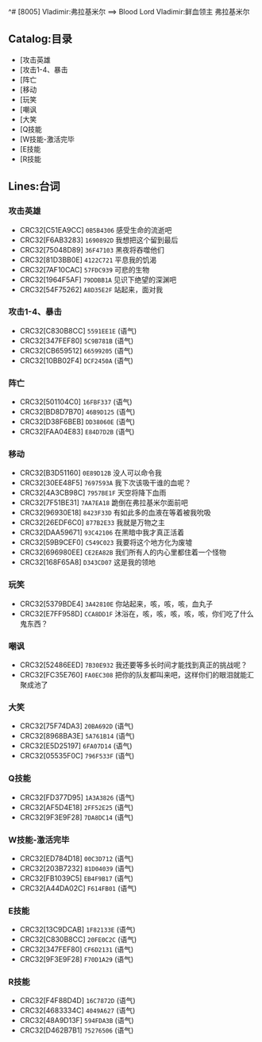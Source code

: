 ^# [8005] Vladimir:弗拉基米尔 ==> Blood Lord Vladimir:鲜血领主 弗拉基米尔

## Catalog:目录
* [攻击英雄
* [攻击1-4、暴击
* [阵亡
* [移动
* [玩笑
* [嘲讽
* [大笑
* [Q技能
* [W技能-激活完毕
* [E技能
* [R技能

## Lines:台词
### **攻击英雄**
- CRC32[C51EA9CC] `0B5B4306` 感受生命的流逝吧
- CRC32[F6AB3283] `1690892D` 我想把这个留到最后
- CRC32[75048D89] `36F47103` 黑夜将吞噬他们
- CRC32[81D3BB0E] `4122C721` 平息我的饥渴
- CRC32[7AF10CAC] `57FDC939` 可悲的生物
- CRC32[1964F5AF] `79DDBB1A` 见识下绝望的深渊吧
- CRC32[54F75262] `A8D35E2F` 站起来，面对我

### **攻击1-4、暴击**
- CRC32[C830B8CC] `5591EE1E` (语气)
- CRC32[347FEF80] `5C9B781B` (语气)
- CRC32[CB659512] `66599205` (语气)
- CRC32[10BB02F4] `DCF2450A` (语气)

### **阵亡**
- CRC32[501104C0] `16FBF337` (语气)
- CRC32[BD8D7B70] `46B9D125` (语气)
- CRC32[D38F6BEB] `DD38060E` (语气)
- CRC32[FAA04E83] `E84D7D2B` (语气)

### **移动**
- CRC32[B3D51160] `0E89D12B` 没人可以命令我
- CRC32[30EE48F5] `7697593A` 我下次该吸干谁的血呢？
- CRC32[4A3CB98C] `7957BE1F` 天空将降下血雨
- CRC32[7F51BE31] `7AA7EA18` 跪倒在弗拉基米尔面前吧
- CRC32[96930E18] `8423F33D` 有如此多的血液在等着被我吮吸
- CRC32[26EDF6C0] `877B2E33` 我就是万物之主
- CRC32[DAA59671] `93C42106` 在黑暗中我才真正活着
- CRC32[59B9CEF0] `C549C023` 我要将这个地方化为废墟
- CRC32[696980EE] `CE2EA82B` 我们所有人的内心里都住着一个怪物
- CRC32[168F65A8] `D343CD07` 这是我的领地

### **玩笑**
- CRC32[5379BDE4] `3A42810E` 你站起来，咳，咳，咳，血丸子
- CRC32[E7FF958D] `CCA8DD1F` 沐浴在，咳，咳，咳，咳，咳，你们吃了什么鬼东西？

### **嘲讽**
- CRC32[52486EED] `7B30E932` 我还要等多长时间才能找到真正的挑战呢？
- CRC32[FC35E760] `FA0EC308` 把你的队友都叫来吧，这样你们的眼泪就能汇聚成池了

### **大笑**
- CRC32[75F74DA3] `20BA692D` (语气)
- CRC32[8968BA3E] `5A761B14` (语气)
- CRC32[E5D25197] `6FA07D14` (语气)
- CRC32[05535F0C] `796F533F` (语气)

### **Q技能**
- CRC32[FD377D95] `1A3A3826` (语气)
- CRC32[AF5D4E18] `2FF52E25` (语气)
- CRC32[9F3E9F28] `7DA8DC14` (语气)

### **W技能-激活完毕**
- CRC32[ED784D18] `00C3D712` (语气)
- CRC32[203B7232] `81D04039` (语气)
- CRC32[FB1039C5] `EB4F9B17` (语气)
- CRC32[A44DA02C] `F614FB01` (语气)

### **E技能**
- CRC32[13C9DCAB] `1F82133E` (语气)
- CRC32[C830B8CC] `20FE0C2C` (语气)
- CRC32[347FEF80] `CF6D2131` (语气)
- CRC32[9F3E9F28] `F70D1A29` (语气)

### **R技能**
- CRC32[F4F88D4D] `16C7872D` (语气)
- CRC32[4683334C] `4049A627` (语气)
- CRC32[48A9D13F] `594FDA3B` (语气)
- CRC32[D462B7B1] `75276506` (语气)